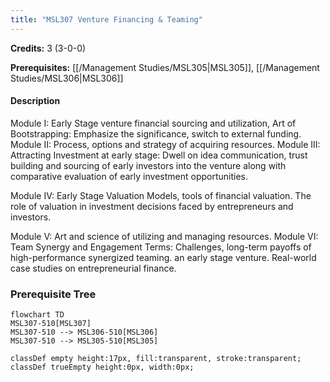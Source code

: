 ```yaml
---
title: "MSL307 Venture Financing & Teaming"
---
```

**Credits:** 3 (3-0-0)

**Prerequisites:** [[/Management Studies/MSL305|MSL305]], [[/Management Studies/MSL306|MSL306]]

#### Description
Module I: Early Stage venture financial sourcing and utilization, Art of Bootstrapping: Emphasize the significance, switch to external funding. Module II: Process, options and strategy of acquiring resources. Module III: Attracting Investment at early stage: Dwell on idea communication, trust building and sourcing of early investors into the venture along with comparative evaluation of early investment opportunities.

Module IV: Early Stage Valuation Models, tools of financial valuation. The role of valuation in investment decisions faced by entrepreneurs and investors.

Module V: Art and science of utilizing and managing resources. Module VI: Team Synergy and Engagement Terms: Challenges, long-term payoffs of high-performance synergized teaming. an early stage venture. Real-world case studies on entrepreneurial finance.

### Prerequisite Tree

```mermaid
flowchart TD
MSL307-510[MSL307]
MSL307-510 --> MSL306-510[MSL306]
MSL307-510 --> MSL305-510[MSL305]

classDef empty height:17px, fill:transparent, stroke:transparent;
classDef trueEmpty height:0px, width:0px;
```
